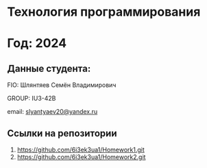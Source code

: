 # Технология программирования
# Год: 2024

## Данные студента:

FIO: Шлянтяев Семён Владимирович

GROUP: IU3-42B

email: slyantyaev20@yandex.ru

## Ссылки на репозитории

1. https://github.com/6i3ek3ua1/Homework1.git
2. https://github.com/6i3ek3ua1/Homework2.git

